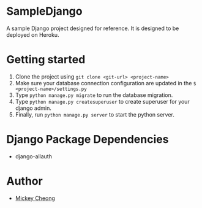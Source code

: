 SampleDjango
=

A sample Django project designed for reference. It is designed to be deployed on Heroku. 

Getting started
==

1. Clone the project using `git clone <git-url> <project-name>`
2. Make sure your database connection configuration are updated in the `$ <project-name>/settings.py` 
3. Type `python manage.py migrate` to run the database migration.
4. Type `python manage.py createsuperuser` to create superuser for your django admin.
5. Finally, run `python manage.py server` to start the python server.

Django Package Dependencies
==

* django-allauth

Author
==

* [Mickey Cheong](https://cheo.ng)



